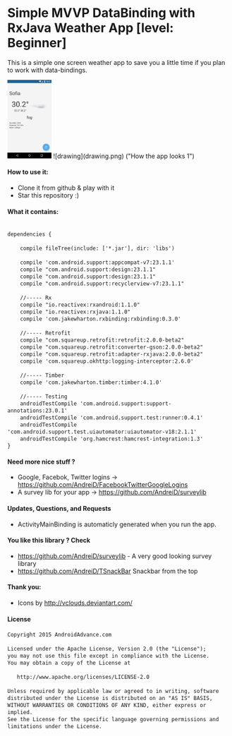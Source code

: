 Simple MVVP DataBinding with RxJava Weather App [level: Beginner]
==========================

This is a simple one screen weather app to save you a little time if you plan to work with data-bindings.

<img src="https://raw.githubusercontent.com/AndreiD/MVVP-WeatherApp/master/screenshot.png" alt="Drawing" style="width: 100px;"/>
![drawing](drawing.png) ("How the app looks 1")

#### How to use it:

* Clone it from github & play with it
* Star this repository :)


#### What it contains:

~~~~

dependencies {

    compile fileTree(include: ['*.jar'], dir: 'libs')

    compile 'com.android.support:appcompat-v7:23.1.1'
    compile "com.android.support:design:23.1.1"
    compile "com.android.support:design:23.1.1"
    compile "com.android.support:recyclerview-v7:23.1.1"

    //----- Rx
    compile "io.reactivex:rxandroid:1.1.0"
    compile "io.reactivex:rxjava:1.1.0"
    compile 'com.jakewharton.rxbinding:rxbinding:0.3.0'

    //----- Retrofit
    compile "com.squareup.retrofit:retrofit:2.0.0-beta2"
    compile "com.squareup.retrofit:converter-gson:2.0.0-beta2"
    compile "com.squareup.retrofit:adapter-rxjava:2.0.0-beta2"
    compile 'com.squareup.okhttp:logging-interceptor:2.6.0'

    //----- Timber
    compile 'com.jakewharton.timber:timber:4.1.0'

    //----- Testing
    androidTestCompile 'com.android.support:support-annotations:23.0.1'
    androidTestCompile 'com.android.support.test:runner:0.4.1'
    androidTestCompile 'com.android.support.test.uiautomator:uiautomator-v18:2.1.1'
    androidTestCompile 'org.hamcrest:hamcrest-integration:1.3'
}

~~~~

#### Need more nice stuff ?

- Google, Facebok, Twitter logins -> https://github.com/AndreiD/FacebookTwitterGoogleLogins
- A survey lib for your app -> https://github.com/AndreiD/surveylib

#### Updates, Questions, and Requests

- ActivityMainBinding is automaticly generated when you run the app.


#### You like this library ? Check
- https://github.com/AndreiD/surveylib - A very good looking survey library
- https://github.com/AndreiD/TSnackBar Snackbar from the top


#### Thank you:

- Icons by http://vclouds.deviantart.com/


#### License

~~~~
Copyright 2015 AndroidAdvance.com

Licensed under the Apache License, Version 2.0 (the "License");
you may not use this file except in compliance with the License.
You may obtain a copy of the License at

   http://www.apache.org/licenses/LICENSE-2.0

Unless required by applicable law or agreed to in writing, software
distributed under the License is distributed on an "AS IS" BASIS,
WITHOUT WARRANTIES OR CONDITIONS OF ANY KIND, either express or implied.
See the License for the specific language governing permissions and
limitations under the License.
~~~~